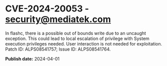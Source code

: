 # CVE-2024-20053 - security@mediatek.com

In flashc, there is a possible out of bounds write due to an uncaught exception. This could lead to local escalation of privilege with System execution privileges needed. User interaction is not needed for exploitation. Patch ID: ALPS08541757; Issue ID: ALPS08541764.

**Publish date:** 2024-04-01
